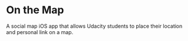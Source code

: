 # On the Map

A social map iOS app that allows Udacity students to place their location and personal link on a map.
